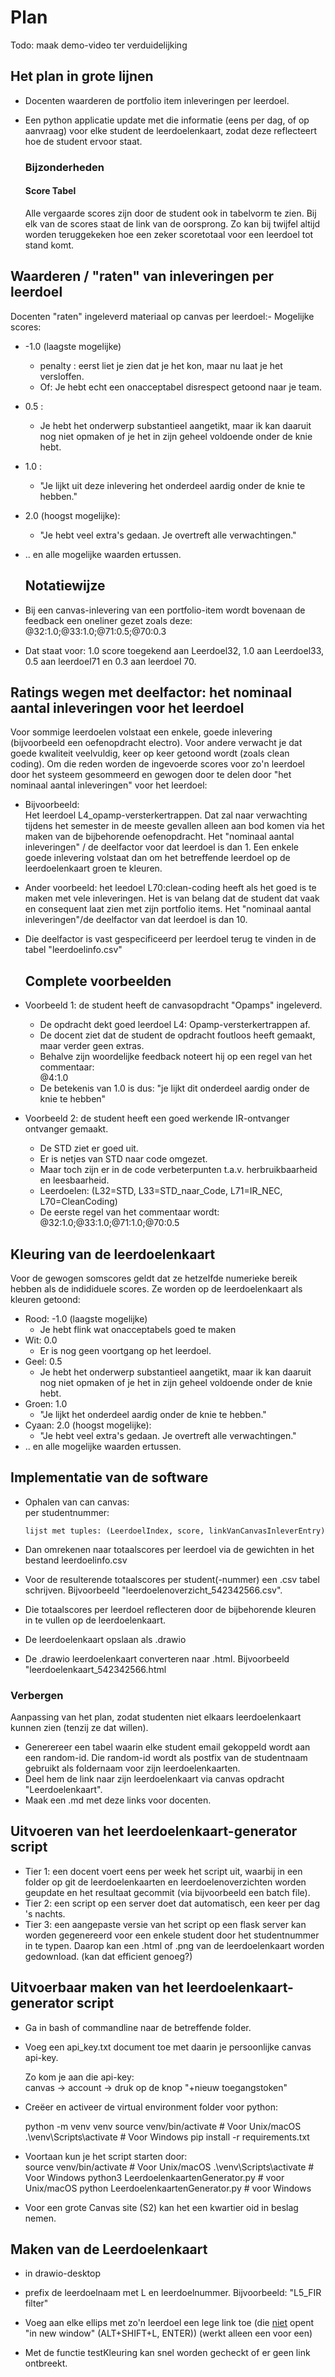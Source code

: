 # Plan

Todo: maak demo-video ter verduidelijking

## Het plan in grote lijnen

- Docenten waarderen de portfolio item inleveringen per leerdoel.

- Een python applicatie update met die informatie (eens per dag, of op aanvraag) voor elke student de leerdoelenkaart, zodat deze reflecteert hoe de student ervoor staat.
  
  ### Bijzonderheden
  
  #### Score Tabel
  
  Alle vergaarde scores zijn door de student ook in tabelvorm te zien. Bij elk van de scores staat de link van de oorsprong. Zo kan bij twijfel altijd worden teruggekeken hoe een zeker scoretotaal voor een leerdoel tot stand komt.

## Waarderen / "raten" van inleveringen per leerdoel

Docenten "raten" ingeleverd materiaal op canvas per leerdoel:- Mogelijke scores:

- -1.0 (laagste mogelijke)
  
  - penalty : eerst liet je zien dat je het kon, maar nu laat je het versloffen.
  - Of: Je hebt echt een onacceptabel disrespect getoond naar je team.

- 0.5 :
  
  - Je hebt het onderwerp substantieel aangetikt, maar ik kan daaruit nog niet opmaken of je het in zijn geheel voldoende onder de knie hebt.

- 1.0 :
  
  - "Je lijkt uit deze inlevering het onderdeel aardig onder de knie te hebben."

- 2.0 (hoogst mogelijke):   
  
  - "Je hebt veel extra's gedaan. Je overtreft alle verwachtingen."

- .. en alle mogelijke waarden ertussen.
  
  ## Notatiewijze

- Bij een canvas-inlevering van een portfolio-item wordt bovenaan de feedback een oneliner gezet zoals deze:
  @32:1.0;@33:1.0;@71:0.5;@70:0.3

- Dat staat voor: 1.0 score toegekend aan Leerdoel32, 1.0 aan Leerdoel33, 0.5 aan leerdoel71 en 0.3 aan leerdoel 70.

## Ratings wegen met deelfactor: het nominaal aantal inleveringen voor het leerdoel

Voor sommige leerdoelen volstaat een enkele, goede inlevering (bijvoorbeeld een oefenopdracht electro). Voor andere verwacht je dat goede kwaliteit veelvuldig, keer op keer getoond wordt (zoals clean coding).
Om die reden worden de ingevoerde scores voor zo'n leerdoel door het systeem gesommeerd en gewogen door te delen door "het nominaal aantal inleveringen" voor het leerdoel:

- Bijvoorbeeld:   
  Het leerdoel L4_opamp-versterkertrappen. Dat zal naar verwachting tijdens het semester in de meeste gevallen alleen aan bod komen via het maken van de bijbehorende oefenopdracht. Het "nominaal aantal inleveringen" / de deelfactor voor dat leerdoel is dan 1. Een enkele goede inlevering volstaat dan om het betreffende leerdoel op de leerdoelenkaart groen te kleuren.

- Ander voorbeeld: het leedoel L70:clean-coding heeft als het goed is te maken met vele inleveringen. Het is van belang dat de student dat vaak en consequent laat zien met zijn portfolio items. Het "nominaal aantal inleveringen"/de deelfactor van dat leerdoel is dan 10.

- Die deelfactor is vast gespecificeerd per leerdoel terug te vinden in de tabel "leerdoelinfo.csv"
  
  ## Complete voorbeelden

- Voorbeeld 1: de student heeft de canvasopdracht "Opamps" ingeleverd.   
  
  - De opdracht dekt goed leerdoel L4: Opamp-versterkertrappen af.
  - De docent ziet dat de student de opdracht foutloos heeft gemaakt,
     maar verder geen extras.
  - Behalve zijn woordelijke feedback noteert hij op een regel van het 
    commentaar:    
    @4:1.0
  - De betekenis van 1.0 is dus: 
      "je lijkt dit onderdeel aardig onder de knie te hebben" 

- Voorbeeld 2: de student heeft een goed werkende IR-ontvanger ontvanger gemaakt. 
  
  - De STD ziet er goed uit. 
  - Er is netjes van STD naar code omgezet. 
  - Maar toch zijn er in de code verbeterpunten t.a.v. herbruikbaarheid en leesbaarheid.
  - Leerdoelen: (L32=STD, L33=STD_naar_Code, L71=IR_NEC, L70=CleanCoding)
  - De eerste regel van het commentaar wordt:  
    @32:1.0;@33:1.0;@71:1.0;@70:0.5

## Kleuring van de leerdoelenkaart

Voor de gewogen somscores geldt dat ze hetzelfde numerieke bereik hebben als de indididuele scores. Ze worden op de leerdoelenkaart als kleuren getoond:

- Rood: -1.0 (laagste mogelijke)
  - Je hebt flink wat onacceptabels goed te maken
- Wit: 0.0
  - Er is nog geen voortgang op het leerdoel.
- Geel: 0.5
  - Je hebt het onderwerp substantieel aangetikt, maar ik kan daaruit nog niet opmaken of je het in zijn geheel voldoende onder de knie hebt.
- Groen: 1.0
  - "Je lijkt het onderdeel aardig onder de knie te hebben."
- Cyaan: 2.0 (hoogst mogelijke):   
  - "Je hebt veel extra's gedaan. Je overtreft alle verwachtingen."
- .. en alle mogelijke waarden ertussen.

## Implementatie van de software

- Ophalen van can canvas:    
  per studentnummer: 
  
      lijst met tuples: (LeerdoelIndex, score, linkVanCanvasInleverEntry)

- Dan omrekenen naar totaalscores per leerdoel via de gewichten in het bestand leerdoelinfo.csv

- Voor de resulterende totaalscores per student(-nummer) een .csv tabel schrijven. Bijvoorbeeld "leerdoelenoverzicht_542342566.csv".

- Die totaalscores per leerdoel reflecteren door de bijbehorende kleuren in te vullen op de leerdoelenkaart.

- De leerdoelenkaart opslaan als .drawio

- De .drawio leerdoelenkaart converteren naar .html.
  Bijvoorbeeld "leerdoelenkaart_542342566.html
### Verbergen   
Aanpassing van het plan, zodat studenten niet elkaars leerdoelenkaart kunnen zien (tenzij ze dat willen).  

- Generereer een tabel waarin elke student email gekoppeld wordt aan een random-id. Die random-id wordt als postfix van de studentnaam gebruikt als foldernaam voor zijn leerdoelenkaarten. 
- Deel hem de link naar zijn leerdoelenkaart via canvas opdracht "Leerdoelenkaart".
- Maak een .md met deze links voor docenten.

## Uitvoeren van het leerdoelenkaart-generator script

- Tier 1: een docent voert eens per week het script uit, waarbij in een folder op git de leerdoelenkaarten en leerdoelenoverzichten worden geupdate en het resultaat gecommit (via bijvoorbeeld een batch file).
- Tier 2: een script op een server doet dat automatisch, een keer per dag 's nachts.
- Tier 3: een aangepaste versie van het script op een flask server kan worden gegenereerd voor een enkele student door het studentnummer in te typen. Daarop kan een .html of .png van de leerdoelenkaart worden gedownload.
  (kan dat efficient genoeg?)

## Uitvoerbaar maken van het leerdoelenkaart-generator script

- Ga in bash of commandline naar de betreffende folder.

- Voeg een api_key.txt document toe met daarin je persoonlijke canvas api-key.
  
  Zo kom je aan die api-key:   
  canvas -> account -> druk op de knop "+nieuw toegangstoken"

- Creëer en activeer de virtual environment folder voor python:
  
  python -m venv venv
  source venv/bin/activate  # Voor Unix/macOS
  .\venv\Scripts\activate      # Voor Windows
  pip install -r requirements.txt

- Voortaan kun je het script starten door:   
  source venv/bin/activate # Voor Unix/macOS
  .\venv\Scripts\activate # Voor Windows
  python3 LeerdoelenkaartenGenerator.py # voor Unix/macOS
  python LeerdoelenkaartenGenerator.py # voor Windows

- Voor een grote Canvas site (S2) kan het een kwartier oid in beslag nemen.

## Maken van de Leerdoelenkaart

- in drawio-desktop

- prefix de leerdoelnaam met L en leerdoelnummer.
  Bijvoorbeeld: "L5_FIR filter"

- Voeg aan elke ellips met zo'n leerdoel een lege link toe (die <u>niet</u> opent "in new window" (ALT+SHIFT+L, ENTER)) (werkt alleen een voor een)

- Met de functie testKleuring kan snel worden gecheckt of er geen link ontbreekt.
